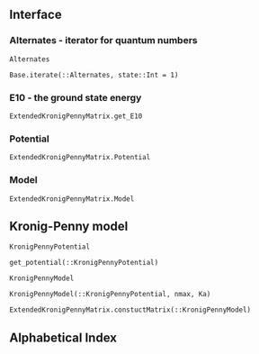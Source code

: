 
## Interface

### Alternates - iterator for quantum numbers

```@docs
Alternates
```

```@docs
Base.iterate(::Alternates, state::Int = 1)
```

### E10 - the ground state energy
```@docs
ExtendedKronigPennyMatrix.get_E10
```


### Potential
```@docs
ExtendedKronigPennyMatrix.Potential
```

### Model
```@docs
ExtendedKronigPennyMatrix.Model
```


## Kronig-Penny model

```@docs
KronigPennyPotential
```

```@docs
get_potential(::KronigPennyPotential)
```

```@docs
KronigPennyModel
```

```@docs
KronigPennyModel(::KronigPennyPotential, nmax, Ka)
```

```@docs
ExtendedKronigPennyMatrix.constuctMatrix(::KronigPennyModel)
```

## Alphabetical Index

```@index
```
